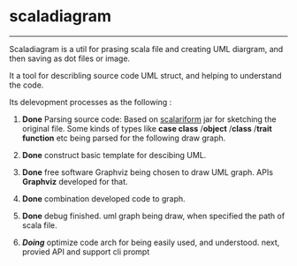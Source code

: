 # scaladiagram

--------
Scaladiagram is a util for prasing scala file and creating UML diargram, and then saving as dot files or image.

It a tool for describling source code UML struct, and helping to understand the code.

Its delevopment processes as the following :

1. **Done** Parsing source code:  Based on [scalariform](http://scala-ide.github.com/scalariform/) jar for sketching the original file.
   Some kinds of types like **case class** /**object** /**class** /**trait** **function** etc being parsed for the following draw graph.
  
2. **Done** construct basic template for descibing UML.  

3. **Done** free software Graphviz being chosen to draw UML graph. APIs **Graphviz** developed for that.

4. **Done** combination developed code to graph.

5. **Done** debug finished. uml graph being draw, when specified the path of scala file.

6. **_Doing_** optimize code arch for being easily used, and understood. next, provied API and support cli prompt

   

